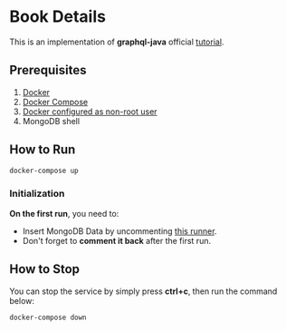 # Book Details

This is an implementation of **graphql-java** official [tutorial](https://www.graphql-java.com/tutorials/getting-started-with-spring-boot/).

## Prerequisites

1. [Docker](https://docs.docker.com/get-docker/)
2. [Docker Compose](https://docs.docker.com/compose/install/)
3. [Docker configured as non-root user](https://docs.docker.com/engine/install/linux-postinstall/#manage-docker-as-a-non-root-user)
4. MongoDB shell

## How to Run

```sh
docker-compose up
```

### Initialization

**On the first run**, you need to:

- Insert MongoDB Data by uncommenting [this runner](https://github.com/kaori02/book-details/blob/main/src/main/java/com/kaori02/graphqlserver/bookdetails/BookDetailsApplication.java#L22).
- Don't forget to **comment it back** after the first run.

## How to Stop

You can stop the service by simply press **ctrl+c**, then run the command below:

```sh
docker-compose down
```
